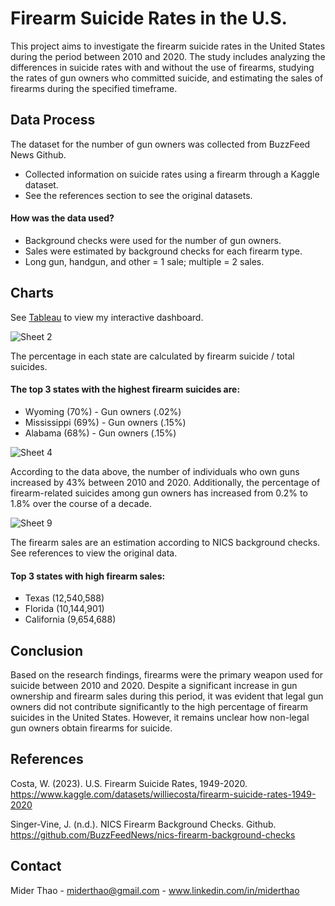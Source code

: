 # Firearm Suicide Rates in the U.S.

This project aims to investigate the firearm suicide rates in the United States during the period between 2010 and 2020. The study includes analyzing the differences in suicide rates with and without the use of firearms, studying the rates of gun owners who committed suicide, and estimating the sales of firearms during the specified timeframe.


## Data Process

The dataset for the number of gun owners was collected from BuzzFeed News Github.
- Collected information on suicide rates using a firearm through a Kaggle dataset. 
- See the references section to see the original datasets. 

#### How was the data used?

- Background checks were used for the number of gun owners. 
- Sales were estimated by background checks for each firearm type. 
- Long gun, handgun, and other = 1 sale; multiple = 2 sales. 

## Charts

See [Tableau](https://public.tableau.com/views/FirearmSuicidebyState/Dashboard2?:language=en-US&:display_count=n&:origin=viz_share_link) to view my interactive dashboard. 

![Sheet 2](https://github.com/miderthao/Firearm-Suicide-Rates-in-the-U.S./assets/146670109/5dcda5c4-b929-4bd5-ba87-654e4ad122f3)

The percentage in each state are calculated by firearm suicide / total suicides. 

#### The top 3 states with the highest firearm suicides are:
- Wyoming (70%) - Gun owners (.02%)
- Mississippi (69%) - Gun owners (.15%)
- Alabama (68%) - Gun owners (.15%) 

![Sheet 4](https://github.com/miderthao/Firearm-Suicide-Rates-in-the-U.S./assets/146670109/193b4be9-3f39-40d1-aea2-4ca622eb398f)

According to the data above, the number of individuals who own guns increased by 43% between 2010 and 2020. Additionally, the percentage of firearm-related suicides among gun owners has increased from 0.2% to 1.8% over the course of a decade.

![Sheet 9](https://github.com/miderthao/Firearm-Suicide-Rates-in-the-U.S./assets/146670109/53aa460a-0f63-4fec-bfe4-128b8c86563b)

The firearm sales are an estimation according to NICS background checks. See references to view the original data. 

#### Top 3 states with high firearm sales:
- Texas (12,540,588)
- Florida (10,144,901)
- California (9,654,688)

## Conclusion 
Based on the research findings, firearms were the primary weapon used for suicide between 2010 and 2020. Despite a significant increase in gun ownership and firearm sales during this period, it was evident that legal gun owners did not contribute significantly to the high percentage of firearm suicides in the United States. However, it remains unclear how non-legal gun owners obtain firearms for suicide.

## References

Costa, W. (2023). U.S. Firearm Suicide Rates, 1949-2020. https://www.kaggle.com/datasets/williecosta/firearm-suicide-rates-1949-2020

Singer-Vine, J. (n.d.). NICS Firearm Background Checks. Github. https://github.com/BuzzFeedNews/nics-firearm-background-checks

## Contact

Mider Thao - miderthao@gmail.com - www.linkedin.com/in/miderthao
